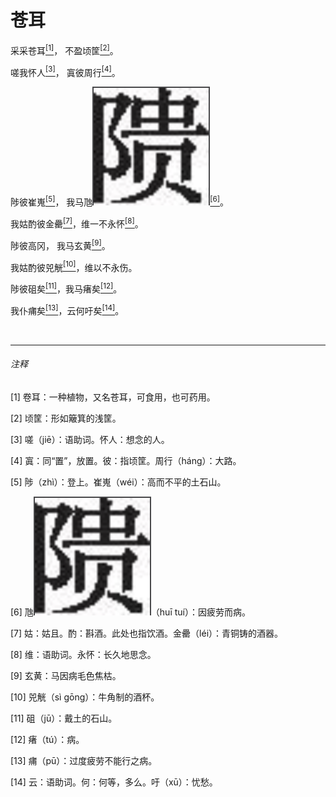 <h1 class="article-title"> 苍耳 </h1>

<p class="article-center">采采苍耳<a href="#1" class="article-link"><sup>[1]</sup></a>， 不盈顷筐<a href="#2" class="article-link"><sup>[2]</sup></a>。</p>

<p class="article-center">嗟我怀人<a href="#3" class="article-link"><sup>[3]</sup></a>， 寘彼周行<a href="#4" class="article-link"><sup>[4]</sup></a>。</p>

<p class="article-center">陟彼崔嵬<a href="#5" class="article-link"><sup>[5]</sup></a>， 我马虺<img src="../../public/imgs/image-tui.png" class="inline-img-responsive" ><a href="#6" class="article-link"><sup>[6]</sup></a>。</p>
<p class="article-center">我姑酌彼金罍<a href="#7" class="article-link"><sup>[7]</sup></a>，维一不永怀<a href="#8" class="article-link"><sup>[8]</sup></a>。</p>

<p class="article-center">陟彼高冈， 我马玄黄<a href="#9" class="article-link"><sup>[9]</sup></a>。</p>
<p class="article-center">我姑酌彼兕觥<a href="#10" class="article-link"><sup>[10]</sup></a>，维以不永伤。</p>
<p class="article-center">陟彼砠矣<a href="#11" class="article-link"><sup>[11]</sup></a>，我马瘏矣<a href="#12" class="article-link"><sup>[12]</sup></a>。</p>
<p class="article-center">我仆痡矣<a href="#13" class="article-link"><sup>[13]</sup></a>，云何吁矣<a href="#14" class="article-link"><sup>[14]</sup></a>。</p>

<br>

<hr>

<h6> 注释 </h6>

<p class="article-comment"><a id="1">[1]</a> 卷耳：一种植物，又名苍耳，可食用，也可药用。</p>
<p class="article-comment"><a id="2">[2]</a> 顷筐：形如簸箕的浅筐。</p>
<p class="article-comment"><a id="3">[3]</a> 嗟（jiē）：语助词。怀人：想念的人。</p>
<p class="article-comment"><a id="4">[4]</a> 寘：同“置”，放置。彼：指顷筐。周行（hánɡ）：大路。 </p>
<p class="article-comment"><a id="5">[5]</a> 陟（zhì）：登上。崔嵬（wéi）：高而不平的土石山。</p>
<p class="article-comment"><a id="6">[6]</a> 虺<img src="../../public/imgs/image-tui.png" class="inline-img-responsive">（huī tuí）：因疲劳而病。 </p>
<p class="article-comment"><a id="7">[7]</a> 姑：姑且。酌：斟酒。此处也指饮酒。金罍（léi）：青铜铸的酒器。</p>
<p class="article-comment"><a id="8">[8]</a> 维：语助词。永怀：长久地思念。 </p>
<p class="article-comment"><a id="9">[9]</a> 玄黄：马因病毛色焦枯。</p>
<p class="article-comment"><a id="10">[10]</a> 兕觥（sì ɡōnɡ）：牛角制的酒杯。</p>
<p class="article-comment"><a id="11">[11]</a> 砠（jū）：戴土的石山。</p>
<p class="article-comment"><a id="12">[12]</a> 瘏（tú）：病。</p>
<p class="article-comment"><a id="13">[13]</a> 痡（pū）：过度疲劳不能行之病。</p>
<p class="article-comment"><a id="14">[14]</a> 云：语助词。何：何等，多么。吁（xū）：忧愁。</p>